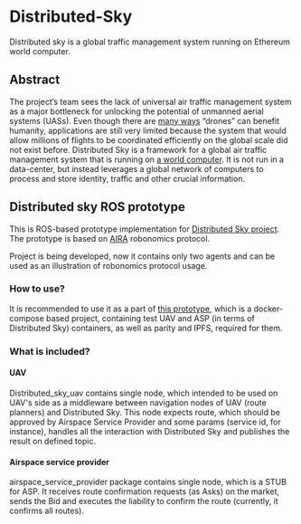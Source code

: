 # Distributed-Sky
Distributed sky is a global traffic management system running on Ethereum world computer.

## Abstract
The project’s team sees the lack of universal air traffic management system as a major bottleneck for unlocking the potential of unmanned aerial systems (UASs). Even though there are [many ways](http://www.cnn.com/2013/11/03/business/meet-your-friendly-neighborhood-drones) “drones” can benefit humanity, applications are still very limited because the system that would allow millions of flights to be coordinated efficiently on the global scale did not exist before.
Distributed Sky is a framework for a global air traffic management system that is running on [a world computer](https://ethereum.gitbooks.io/frontier-guide/content/ethereum.html). It is not run in a data-center, but instead leverages a global network of computers to process and store identity, traffic and other crucial information.


## Distributed sky ROS prototype

This is ROS-based prototype implementation for [Distributed Sky project](http://www.distributedsky.com).
The prototype is based on [AIRA](http://aira.life) robonomics protocol.

Project is being developed, now it contains only two agents and can be used as an illustration of robonomics protocol
 usage.
 
### How to use?

It is recommended to use it as a part of [this prototype](https://github.com/XomakNet/DistributedSky_Docker), which
is a docker-compose based project, containing test UAV and ASP (in terms of Distributed Sky) containers, as well as 
parity and IPFS, required for them.

### What is included?

#### UAV
Distributed_sky_uav contains single node, which intended to be used on UAV's side as a middleware between navigation 
nodes of UAV (route planners) and Distributed Sky. This node expects route, which should be approved by Airspace Service
Provider and some params (service id, for instance), handles all the interaction with Distributed Sky and publishes the 
result on defined topic.

#### Airspace service provider
airspace_service_provider package contains single node, which is a STUB for ASP. It receives route confirmation requests
(as Asks) on the market, sends the Bid and executes the liability to confirm the route (currently, it confirms all 
routes).